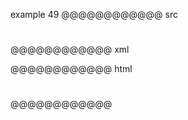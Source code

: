 example 49
@@@@@@@@@@@@ src
## 
#
### ###
@@@@@@@@@@@@ xml
<?xml version="1.0" encoding="UTF-8"?>
<!DOCTYPE document SYSTEM "CommonMark.dtd">
<document xmlns="http://commonmark.org/xml/1.0">
  <heading level="2" />
  <heading level="1" />
  <heading level="3" />
</document>
@@@@@@@@@@@@ html
<h2></h2>
<h1></h1>
<h3></h3>
@@@@@@@@@@@@

